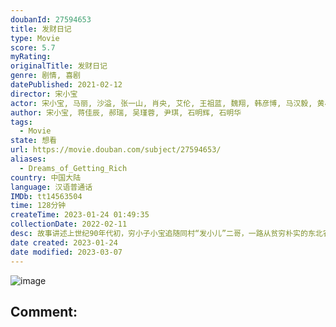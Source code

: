 ```yaml
---
doubanId: 27594653
title: 发财日记
type: Movie
score: 5.7
myRating: 
originalTitle: 发财日记
genre: 剧情, 喜剧
datePublished: 2021-02-12
director: 宋小宝
actor: 宋小宝, 马丽, 沙溢, 张一山, 肖央, 艾伦, 王祖蓝, 魏翔, 韩彦博, 马汉毅, 黄小蕾, 肖添仁, 文松, 宋晓峰, 张家豪, 程野, 杨树林, 王小虎, 贾舒涵, 周弋楠, 孙小飞, 郑千里
author: 宋小宝, 蒋佳辰, 郝瑞, 吴瑾蓉, 尹琪, 石明辉, 石明华
tags:
  - Movie
state: 想看
url: https://movie.douban.com/subject/27594653/
aliases:
  - Dreams_of_Getting_Rich
country: 中国大陆
language: 汉语普通话
IMDb: tt14563504
time: 128分钟
createTime: 2023-01-24 01:49:35
collectionDate: 2022-02-11
desc: 故事讲述上世纪90年代初，穷小子小宝追随同村“发小儿”二哥，一路从贫穷朴实的东北农村来到了经济飞速发展的深圳。期间，两人无意中收留了一个嗷嗷待哺的婴儿，生活困窘的小宝和二哥该如何将孩子抚养长大？当小宝...
date created: 2023-01-24
date modified: 2023-03-07
---
```


![image](p2632091530.jpg)

Comment:
---
